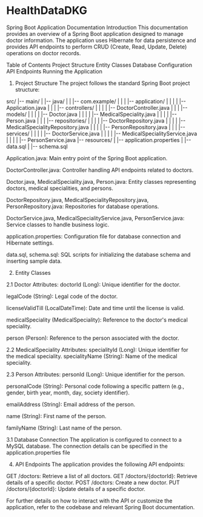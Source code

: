 # HealthDataDKG

Spring Boot Application Documentation
Introduction
This documentation provides an overview of a Spring Boot application designed to manage doctor information. The application uses Hibernate for data persistence and provides API endpoints to perform CRUD (Create, Read, Update, Delete) operations on doctor records.

Table of Contents
Project Structure
Entity Classes
Database Configuration
API Endpoints
Running the Application

1. Project Structure <a name="project-structure"></a>
The project follows the standard Spring Boot project structure:

src/
|-- main/
|   |-- java/
|   |   |-- com.example/
|   |   |   |-- application/
|   |   |   |   |-- Application.java
|   |   |   |-- controllers/
|   |   |   |   |-- DoctorController.java
|   |   |   |-- models/
|   |   |   |   |-- Doctor.java
|   |   |   |   |-- MedicalSpeciality.java
|   |   |   |   |-- Person.java
|   |   |   |-- repositories/
|   |   |   |   |-- DoctorRepository.java
|   |   |   |   |-- MedicalSpecialityRepository.java
|   |   |   |   |-- PersonRepository.java
|   |   |   |-- services/
|   |   |   |   |-- DoctorService.java
|   |   |   |   |-- MedicalSpecialityService.java
|   |   |   |   |-- PersonService.java
|-- resources/
|   |-- application.properties
|   |-- data.sql
|   |-- schema.sql


Application.java: Main entry point of the Spring Boot application.

DoctorController.java: Controller handling API endpoints related to doctors.

Doctor.java, MedicalSpeciality.java, Person.java: Entity classes representing doctors, medical specialities, and persons.

DoctorRepository.java, MedicalSpecialityRepository.java, PersonRepository.java: Repositories for database operations.

DoctorService.java, MedicalSpecialityService.java, PersonService.java: Service classes to handle business logic.

application.properties: Configuration file for database connection and Hibernate settings.

data.sql, schema.sql: SQL scripts for initializing the database schema and inserting sample data.

2. Entity Classes <a name="entity-classes"></a>

2.1 Doctor
Attributes:
doctorId (Long): Unique identifier for the doctor.

legalCode (String): Legal code of the doctor.

licenseValidTill (LocalDateTime): Date and time until the license is valid.

medicalSpeciality (MedicalSpeciality): Reference to the doctor's medical speciality.

person (Person): Reference to the person associated with the doctor.

2.2 MedicalSpeciality
Attributes:
specialityId (Long): Unique identifier for the medical speciality.
specialityName (String): Name of the medical speciality.

2.3 Person
Attributes:
personId (Long): Unique identifier for the person.

personalCode (String): Personal code following a specific pattern (e.g., gender, birth year, month, day, society identifier).

emailAddress (String): Email address of the person.

name (String): First name of the person.

familyName (String): Last name of the person.

3.1 Database Connection
The application is configured to connect to a MySQL database. The connection details can be specified in the application.properties file

4. API Endpoints <a name="api-endpoints"></a>
The application provides the following API endpoints:

GET /doctors: Retrieve a list of all doctors.
GET /doctors/{doctorId}: Retrieve details of a specific doctor.
POST /doctors: Create a new doctor.
PUT /doctors/{doctorId}: Update details of a specific doctor.

For further details on how to interact with the API or customize the application, refer to the codebase and relevant Spring Boot documentation.

